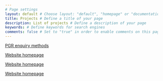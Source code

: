 ```yaml
---
# Page settings
layout: default # Choose layout: "default", "homepage" or "documentation-archive"
title: Projects # Define a title of your page
description: List of projects # Define a description of your page
keywords: # Define keywords for search engines
comments: false # Set to "true" in order to enable comments on this page. Make sure you properly setup "disqus_forum_shortname" variable in "_config.yml"
---
```


[PGR enquiry methods](projPGR.md)

[Website homepage](/Users/dmdjf2/www/CV/portfolio/homepage.md)

[Website homepage](/CV/portfolio/homepage.md)

[Website homepage](homepage.md)
